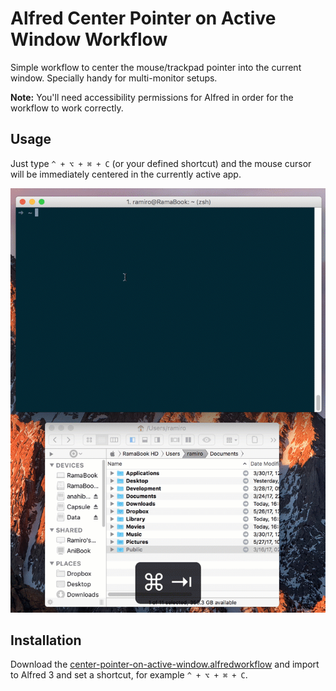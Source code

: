# Alfred Center Pointer on Active Window Workflow

Simple workflow to center the mouse/trackpad pointer into the current window. Specially handy for multi-monitor setups.

**Note:** You'll need accessibility permissions for Alfred in order for the workflow to work correctly.

## Usage

Just type `^ + ⌥ + ⌘ + C` (or your defined shortcut) and the mouse cursor will be immediately centered in the currently active app.

![Example](screenshots/example.gif)

## Installation
Download the [center-pointer-on-active-window.alfredworkflow](center-pointer-on-active-window.alfredworkflow?raw=true) and import to Alfred 3 and set a shortcut, for example `^ + ⌥ + ⌘ + C`.
